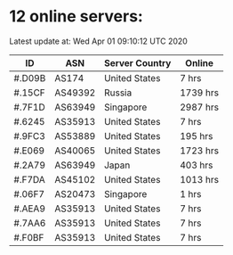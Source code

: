 # 12 online servers:

Latest update at: Wed Apr 01 09:10:12 UTC 2020

| ID | ASN | Server Country | Online |
| -- | --- | -------------- | ------ |
| #.D09B | AS174 | United States | 7 hrs |
| #.15CF | AS49392 | Russia | 1739 hrs |
| #.7F1D | AS63949 | Singapore | 2987 hrs |
| #.6245 | AS35913 | United States | 7 hrs |
| #.9FC3 | AS53889 | United States | 195 hrs |
| #.E069 | AS40065 | United States | 1723 hrs |
| #.2A79 | AS63949 | Japan | 403 hrs |
| #.F7DA | AS45102 | United States | 1013 hrs |
| #.06F7 | AS20473 | Singapore | 1 hrs |
| #.AEA9 | AS35913 | United States | 7 hrs |
| #.7AA6 | AS35913 | United States | 7 hrs |
| #.F0BF | AS35913 | United States | 7 hrs |

